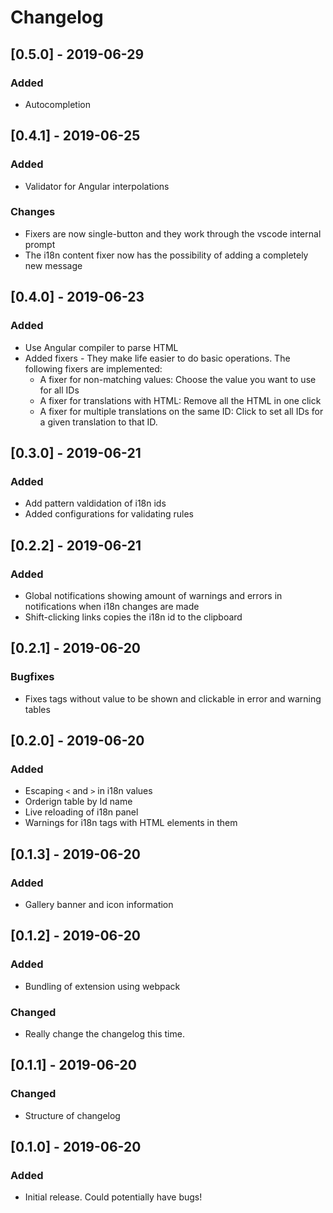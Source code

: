 # Changelog
## [0.5.0] - 2019-06-29
### Added
- Autocompletion

## [0.4.1] - 2019-06-25
### Added
- Validator for Angular interpolations

### Changes
- Fixers are now single-button and they work through the vscode internal prompt
- The i18n content fixer now has the possibility of adding a completely new message

## [0.4.0] - 2019-06-23
### Added
- Use Angular compiler to parse HTML
- Added fixers - They make life easier to do basic operations. The following fixers are implemented:
    - A fixer for non-matching values: Choose the value you want to use for all IDs
    - A fixer for translations with HTML: Remove all the HTML in one click
    - A fixer for multiple translations on the same ID: Click to set all IDs for a given translation to that ID.

## [0.3.0] - 2019-06-21
### Added
- Add pattern valdidation of i18n ids
- Added configurations for validating rules

## [0.2.2] - 2019-06-21
### Added
- Global notifications showing amount of warnings and errors in notifications when i18n changes are made
- Shift-clicking links copies the i18n id to the clipboard


## [0.2.1] - 2019-06-20
### Bugfixes
- Fixes tags without value to be shown and clickable in error and warning tables

## [0.2.0] - 2019-06-20
### Added
- Escaping `<` and `>` in i18n values
- Orderign table by Id name
- Live reloading of i18n panel
- Warnings for i18n tags with HTML elements in them

## [0.1.3] - 2019-06-20
### Added
- Gallery banner and icon information

## [0.1.2] - 2019-06-20
### Added
- Bundling of extension using webpack
### Changed
- Really change the changelog this time.

## [0.1.1] - 2019-06-20
### Changed
- Structure of changelog

## [0.1.0] - 2019-06-20

### Added
- Initial release. Could potentially have bugs!
